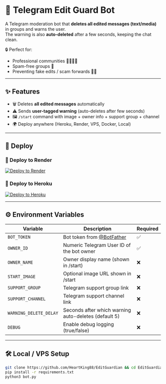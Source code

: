 # 🚨 Telegram Edit Guard Bot

A Telegram moderation bot that **deletes all edited messages (text/media)** in groups and warns the user.  
The warning is also **auto-deleted** after a few seconds, keeping the chat clean.  

🔒 Perfect for:  
- Professional communities 👨‍💻👩‍💻  
- Spam-free groups 🚫  
- Preventing fake edits / scam forwards 🕵️‍♂️  

---

## ✨ Features
- 🗑️ Deletes **all edited messages** automatically  
- ⚠️ Sends **user-tagged warning** (auto-deletes after few seconds)  
- 🖼️ `/start` command with image + owner info + support group + channel  
- 🌍 Deploy anywhere (Heroku, Render, VPS, Docker, Local)  

---

## 🚀 Deploy

### 🔹 Deploy to Render
[![Deploy to Render](https://render.com/images/deploy-to-render-button.svg)](https://render.com/deploy?repo=https://github.com/HeartKing88/EditGuardian)

### 🔹 Deploy to Heroku
[![Deploy to Heroku](https://www.herokucdn.com/deploy/button.svg)](https://heroku.com/deploy?template=https://github.com/HeartKing88/EditGuardian)

---

## ⚙️ Environment Variables

| Variable | Description | Required |
|----------|-------------|----------|
| `BOT_TOKEN` | Bot token from [@BotFather](https://t.me/BotFather) | ✅ |
| `OWNER_ID` | Numeric Telegram User ID of the bot owner | ✅ |
| `OWNER_NAME` | Owner display name (shown in /start) | ❌ |
| `START_IMAGE` | Optional image URL shown in /start | ❌ |
| `SUPPORT_GROUP` | Telegram support group link | ❌ |
| `SUPPORT_CHANNEL` | Telegram support channel link | ❌ |
| `WARNING_DELETE_DELAY` | Seconds after which warning auto-deletes (default 5) | ❌ |
| `DEBUG` | Enable debug logging (true/false) | ❌ |

---

## 🛠️ Local / VPS Setup

```bash
git clone https://github.com/HeartKing88/EditGuardian && cd EditGuardian
pip install -r requirements.txt
python3 bot.py
